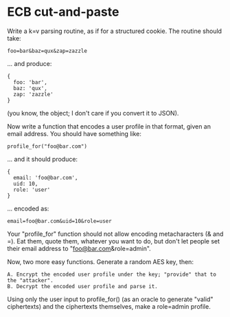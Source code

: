 
# ECB cut-and-paste

Write a k=v parsing routine, as if for a structured cookie. The routine should take:
```
foo=bar&baz=qux&zap=zazzle
```
... and produce:
```
{
  foo: 'bar',
  baz: 'qux',
  zap: 'zazzle'
}
```
(you know, the object; I don't care if you convert it to JSON).

Now write a function that encodes a user profile in that format, given an email address. You should have something like:
```
profile_for("foo@bar.com")
```
... and it should produce:

```
{
  email: 'foo@bar.com',
  uid: 10,
  role: 'user'
}
```
... encoded as:

```
email=foo@bar.com&uid=10&role=user
```
Your "profile_for" function should not allow encoding metacharacters (& and =). Eat them, quote them, whatever you want to do, but don't let people set their email address to "foo@bar.com&role=admin".

Now, two more easy functions. Generate a random AES key, then:

    A. Encrypt the encoded user profile under the key; "provide" that to the "attacker".
    B. Decrypt the encoded user profile and parse it.

Using only the user input to profile_for() (as an oracle to generate "valid" ciphertexts) and the ciphertexts themselves, make a role=admin profile.

